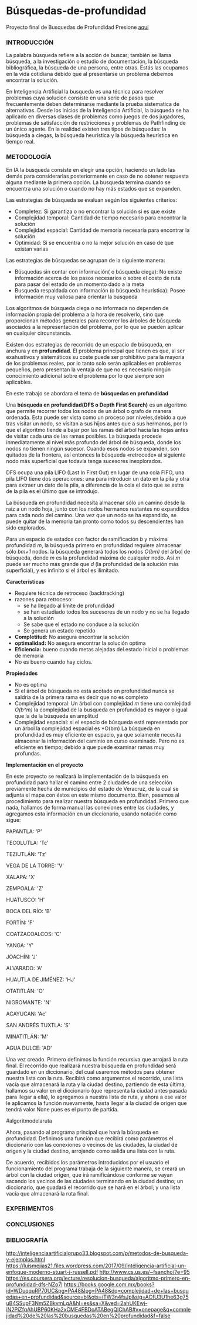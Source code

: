 # Búsquedas-de-profundidad

Proyecto final de Busquedas de Profundidad 
Presione [aquí](https://isabelmgtz.github.io/Busquedas-de-profundidad/)
### INTRODUCCIÓN 

La palabra búsqueda refiere a la acción de buscar; también se llama búsqueda, a la investigación o estudio de documentación, la búsqueda bibliográfica, la búsqueda de una persona, entre otras. Estás las ocupamos en la vida cotidiana debido que al presentarse  un problema debemos encontrar la solución. 

En Inteligencia Artificial la busqueda es una técnica para resolver problemas cuya solucion consiste en una serie de pasos que frecuentemente deben determinarse mediante la prueba sistematica de alternativas. Desde los inicios de la Inteligencia Artificial, la búsqueda se ha aplicado en diversas clases de problemas como juegos de dos jugadores, problemas de satisfacción de restricciones y problemas de Pathfinding de un único agente. En la realidad existen tres tipos de búsquedas: la búsqueda a ciegas, la búsqueda heurística y la búsqueda heurística en tiempo real.

### METODOLOGÍA

En IA la busqueda consiste en elegir una opción, haciendo un lado las demás para considerarlas posteriormente en caso de no obtener respuesta alguna mediante la primera opción. La busqueda termina cuando se encuentra una solución o cuando no hay más estados que se expanden. 

Las estrategias de búsqueda se evaluan según los siguientes criterios:
 - Completez: Si garantiza o no encontrar la solución si es que existe
 - Complejidad temporal: Cantidad de tiempo necesario para encontrar la solución
 - Complejidad espacial: Cantidad de memoria necesaria para encontrar la solución 
 - Optimidad: Si se encuentra o no la mejor solución en caso de que existan varias
 
 Las estrategias de búsquedas se agrupan de la siguiente manera: 
  - Búsquedas sin contar con información(  o búsqueda ciega): No existe información acerca de los pasos necesarios o sobre el costo de ruta para pasar del estado de un momento dado a la meta
  - Busqueda respaldada con información (o búsqueda heurística): Posee información muy valiosa para orientar la búsqueda
  
Los algoritmos de búsqueda ciega o no informada no dependen de información propia del problema a la hora de resolverlo, sino que proporcionan métodos generales para recorrer los árboles de búsqueda asociados a la representación del problema, por lo que se pueden aplicar en cualquier circunstancia. 

Existen dos estrategias de recorrido de un espacio de búsqueda, en anchura y en **profundidad**. El problema principal que tienen es que, al ser exahustivos y sistemáticos su coste puede ser prohibitivo para la mayoria de los problemas reales, por lo tanto solo serán aplicables en problemas pequeños, pero presentan la ventaja de que no es necesario ningún conocimiento adicional sobre el problema por lo que siempre son aplicables. 

En este trabajo se abordara el tema de **búsquedas en profundidad** 

Una **búsqueda en profundidad(DFS o Depth First Search)** es un algoritmo que permite recorrer todos los nodos de un árbol o grafo de manera ordenada. Esta puede ser vista como un proceso por niveles,debido a que tras visitar un nodo,  se visitan a sus hijos antes que a sus hermanos, por lo que el algoritmo tiende a bajar por las ramas del árbol hacia las hojas antes de visitar cada una de las ramas posibles. La búsqueda procede inmediatamente al nivel más profundo del árbol de búsqueda, donde los nodos no tienen ningún sucesor. Cuando esos nodos se expanden, son quitados de la frontera, así entonces la búsqueda «retrocede» al siguiente nodo más superficial que todavía tenga sucesores inexplorados.

DFS ocupa una pila LIFO (Last In First Out) en lugar de una cola FIFO, una pila LIFO tiene dos operaciones: una para introducir un dato en la pila y otra para extraer un dato de la pila, a diferencia de la cola el dato que se estra de la pila es el último que se introdujo.

La búsqueda en profundidad necesita almacenar sólo un camino desde la raíz a un nodo hoja, junto con los nodos
hermanos restantes no expandidos para cada nodo del camino. Una vez que un nodo se ha  expandido, se puede quitar de la memoria tan pronto como todos su descendientes han sido explorados. 

 Para un espacio de estados con factor de ramificación *b* y máxima profundidad *m*, la búsqueda primero en profundidad requiere almacenar sólo *bm+1* nodos.  la búsqueda generará todos los nodos *O(bm)* del árbol de búsqueda, donde *m* es la profundidad máxima de cualquier nodo. Así *m* puede ser mucho más grande que *d* (la profundidad de la solución más superficial), y es infinito si el árbol es
ilimitado.

**Características**
 * Requiere técnica de retroceso (backtracking)
 * razones para retroceso:
   * se ha llegado al límite de profundidad
   * se han estudiado todos los sucesores de un nodo y no se ha llegado a la solución 
   * Se sabe que el estado no conduce a la solución
   * Se genera un estado repetido 
 * **Completitud:** No asegura encontrar la solución 
 * **optimalidad:** No asegura encontrar la solución optima 
 * **Eficiencia:** bueno cuando metas alejadas del estado inicial o problemas de memoria 
 * No es bueno cuando hay ciclos.
 
 **Propiedades**
  * No es optima 
  * Si el árbol de búsqueda no está acotado en profundidad nunca se saldria de la primera rama es decir que no es completo 
  * Complejidad temporal: Un árbol con complejidad *m* tiene una comlejidad *O(b^m)* la complejidad de la busqueda en profundidad es mayor o igual que la de la búsqueda en amplitud 
  * Complejidad espacial: si el espacio de búsqueda está representado por un árbol  la complejidad espacial es *O(bm)
La búsqueda en profundidad es muy eficiente en espacio, ya que solamente necesita almacenar la información del caminio en curso examinado. Pero no es eficiente en tiempo; debido a que puede examinar ramas muy profundas.

**Implementación en el proyecto**

En este proyecto se realizará la implementación de la búsqueda en profundidad para hallar el camino entre 2 ciudades de una selección previamente hecha de municipios del estado de Veracruz, de la cual se adjunta el mapa con éstos en este mismo documento. 
Bien, pasamos al procedimiento para realizar nuestra búsqueda en profundidad. Primero que nada, hallamos de forma manual las conexiones entre las ciudades, y agregamos esta información en un diccionario, usando notación como sigue:

PAPANTLA: 'P'

TECOLUTLA: 'Tc'

TEZIUTLÁN: 'Tz'

VEGA DE LA TORRE: 'V'

XALAPA: 'X'

ZEMPOALA: 'Z'

HUATUSCO: 'H'

BOCA DEL RÍO: 'B'

FORTÍN: 'F'

COATZACOALCOS: 'C'

YANGA: 'Y'

JOACHÍN: 'J'

ALVARADO: 'A'

HUAUTLA DE JIMÉNEZ: 'HJ'

OTATITLÁN: 'O'

NIGROMANTE: 'N'

ACAYUCAN: 'Ac'

SAN ANDRÉS TUXTLA: 'S'

MINATITLÁN: 'M'

AGUA DULCE: 'AD'

Una vez creado. Primero definimos la función recursiva que arrojará la ruta final. El recorrido que realizará nuestra búsqueda en profundidad será guardado en un diccionario, del cual usaremos métodos para obtener nuestra lista con la ruta. Recibirá como argumentos el recorrido, una lista vacía que almacenará la ruta y la ciudad destino, partiendo de esta última, hallamos su valor en el diccionario (que representa la ciudad antes pasada para llegar a ella), lo agregamos a nuestra lista de ruta, y ahora a ese valor le aplicamos la función nuevamente, hasta llegar a la ciudad de origen que tendrá valor None pues es el punto de partida.

#algoritmodelaruta

Ahora, pasando al programa principal que hará la búsqueda en profundidad. Definimos una función que recibirá como parámetros el diccionario con las conexiones o vecinos de las ciudades, la ciudad de origen y la ciudad destino, arrojando como salida una lista con la ruta.

De acuerdo, recibidos los parámetros introducidos por el usuario el funcionamiento del programa trabaja de la siguiente manera, se creará un árbol con la ciudad origen, que irá ramificándose conforme se vayan sacando los vecinos de las ciudades terminando en la ciudad destino; un diccionario, que guadará el recorrido que se hará en el árbol; y una lista vacía que almacenará la ruta final.

### EXPERIMENTOS

### CONCLUSIONES

### BIBLIOGRAFÍA
http://inteligenciaartificialgrupo33.blogspot.com/p/metodos-de-busqueda-y-ejemplos.html
https://luismejias21.files.wordpress.com/2017/09/inteligencia-artificial-un-enfoque-moderno-stuart-j-russell.pdf
http://www.cs.us.es/~fsancho/?e=95
https://es.coursera.org/lecture/resolucion-busqueda/algoritmo-primero-en-profundidad-dfs-NZo7I
https://books.google.com.mx/books?id=WDuqquRP70UC&pg=PA48&lpg=PA48&dq=complejidad+de+las+busquedas+en+profundidad&source=bl&ots=iTW3n4fsJp&sig=ACfU3U1he63g75uB4SSupF3Nm5ZBkvmLgA&hl=es&sa=X&ved=2ahUKEwj-iN2PiZfqAhUBP60KHa2xCME4FBDoATABegQIChAB#v=onepage&q=complejidad%20de%20las%20busquedas%20en%20profundidad&f=false

